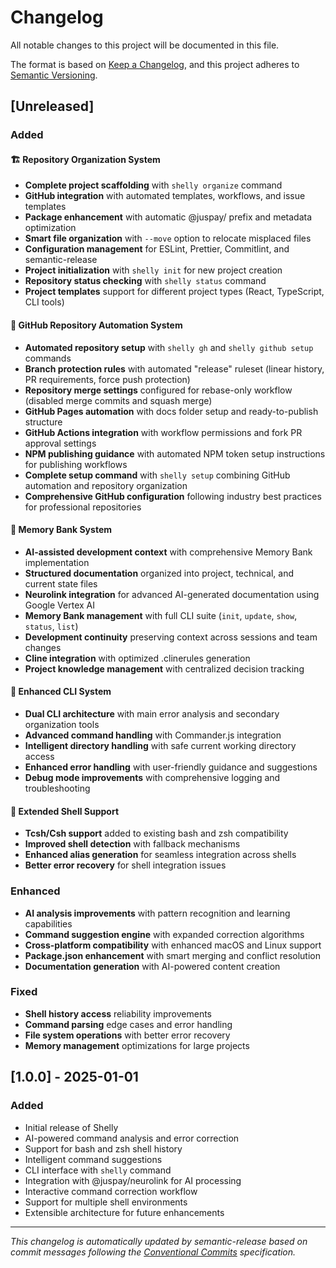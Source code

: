 # Changelog

All notable changes to this project will be documented in this file.

The format is based on [Keep a Changelog](https://keepachangelog.com/en/1.0.0/),
and this project adheres to [Semantic Versioning](https://semver.org/spec/v2.0.0.html).

## [Unreleased]

### Added

#### 🏗️ Repository Organization System

- **Complete project scaffolding** with `shelly organize` command
- **GitHub integration** with automated templates, workflows, and issue templates
- **Package enhancement** with automatic @juspay/ prefix and metadata optimization
- **Smart file organization** with `--move` option to relocate misplaced files
- **Configuration management** for ESLint, Prettier, Commitlint, and semantic-release
- **Project initialization** with `shelly init` for new project creation
- **Repository status checking** with `shelly status` command
- **Project templates** support for different project types (React, TypeScript, CLI tools)

#### 🚀 GitHub Repository Automation System

- **Automated repository setup** with `shelly gh` and `shelly github setup` commands
- **Branch protection rules** with automated "release" ruleset (linear history, PR requirements, force push protection)
- **Repository merge settings** configured for rebase-only workflow (disabled merge commits and squash merge)
- **GitHub Pages automation** with docs folder setup and ready-to-publish structure
- **GitHub Actions integration** with workflow permissions and fork PR approval settings
- **NPM publishing guidance** with automated NPM token setup instructions for publishing workflows
- **Complete setup command** with `shelly setup` combining GitHub automation and repository organization
- **Comprehensive GitHub configuration** following industry best practices for professional repositories

#### 🧠 Memory Bank System

- **AI-assisted development context** with comprehensive Memory Bank implementation
- **Structured documentation** organized into project, technical, and current state files
- **Neurolink integration** for advanced AI-generated documentation using Google Vertex AI
- **Memory Bank management** with full CLI suite (`init`, `update`, `show`, `status`, `list`)
- **Development continuity** preserving context across sessions and team changes
- **Cline integration** with optimized .clinerules generation
- **Project knowledge management** with centralized decision tracking

#### 🔧 Enhanced CLI System

- **Dual CLI architecture** with main error analysis and secondary organization tools
- **Advanced command handling** with Commander.js integration
- **Intelligent directory handling** with safe current working directory access
- **Enhanced error handling** with user-friendly guidance and suggestions
- **Debug mode improvements** with comprehensive logging and troubleshooting

#### 🐚 Extended Shell Support

- **Tcsh/Csh support** added to existing bash and zsh compatibility
- **Improved shell detection** with fallback mechanisms
- **Enhanced alias generation** for seamless integration across shells
- **Better error recovery** for shell integration issues

### Enhanced

- **AI analysis improvements** with pattern recognition and learning capabilities
- **Command suggestion engine** with expanded correction algorithms
- **Cross-platform compatibility** with enhanced macOS and Linux support
- **Package.json enhancement** with smart merging and conflict resolution
- **Documentation generation** with AI-powered content creation

### Fixed

- **Shell history access** reliability improvements
- **Command parsing** edge cases and error handling
- **File system operations** with better error recovery
- **Memory management** optimizations for large projects

## [1.0.0] - 2025-01-01

### Added

- Initial release of Shelly
- AI-powered command analysis and error correction
- Support for bash and zsh shell history
- Intelligent command suggestions
- CLI interface with `shelly` command
- Integration with @juspay/neurolink for AI processing
- Interactive command correction workflow
- Support for multiple shell environments
- Extensible architecture for future enhancements

---

_This changelog is automatically updated by semantic-release based on commit messages following the [Conventional Commits](https://www.conventionalcommits.org/) specification._

